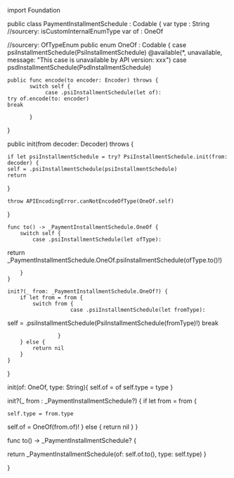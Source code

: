import Foundation


public class PaymentInstallmentSchedule  : Codable {
var type : String
//sourcery: isCustomInternalEnumType
var of : OneOf

//sourcery: OfTypeEnum
public enum OneOf : Codable {
    case psiInstallmentSchedule(PsiInstallmentSchedule)
@available(*, unavailable, message: "This case is unavailable by API version: xxx")
case psdInstallmentSchedule(PsdInstallmentSchedule)

    public func encode(to encoder: Encoder) throws {
           switch self {
                case .psiInstallmentSchedule(let of):
    try of.encode(to: encoder)
    break

           }
}

public init(from decoder: Decoder) throws {

    if let psiInstallmentSchedule = try? PsiInstallmentSchedule.init(from: decoder) {
    self = .psiInstallmentSchedule(psiInstallmentSchedule)
    return
}


    throw APIEncodingError.canNotEncodeOfType(OneOf.self)
}

    func to() -> _PaymentInstallmentSchedule.OneOf {
        switch self {
            case .psiInstallmentSchedule(let ofType):
return _PaymentInstallmentSchedule.OneOf.psiInstallmentSchedule(ofType.to()!)

        }
    }

    init?(_ from: _PaymentInstallmentSchedule.OneOf?) {
        if let from = from {
            switch from {
                        case .psiInstallmentSchedule(let fromType):
self = .psiInstallmentSchedule(PsiInstallmentSchedule(fromType)!)
break

                    }
        } else {
            return nil
        }
    }

}

init(of: OneOf, type: String){
self.of = of
self.type = type
}

init?(_ from : _PaymentInstallmentSchedule?) {
    if let from = from {

    self.type = from.type
self.of = OneOf(from.of)!
    } else {
    return nil
    }
}

func to() -> _PaymentInstallmentSchedule? {

return _PaymentInstallmentSchedule(of: self.of.to(), type: self.type)
}

}
